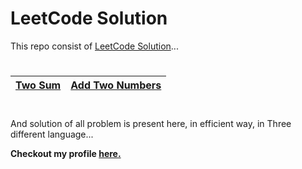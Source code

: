 
# LeetCode Solution #

This repo consist of [LeetCode Solution](https://leetcode.com/problemset/all/)...
#

| [Two Sum](https://github.com/DeWill404/LeetCode/blob/master/Solution/Two%20Sum.md) | [Add Two Numbers](https://github.com/DeWill404/LeetCode/blob/master/Solution/Add%20Two%20Numbers.md) |
|-|-|
#
And solution of all problem is present here, in efficient way, in Three different language...

**Checkout my profile [here.](https://leetcode.com/dewill/)**
